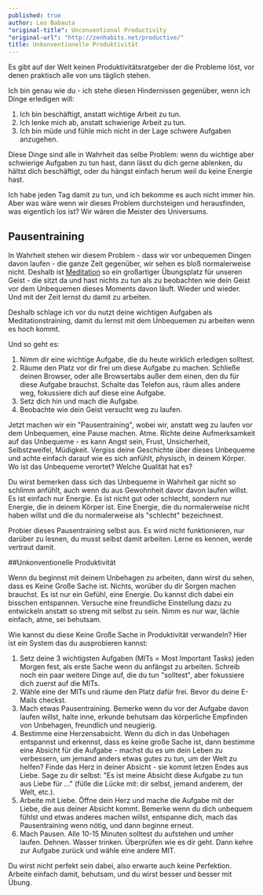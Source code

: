 ```yaml
---
published: true
author: Leo Babauta
"original-title": Unconventional Productivity
"original-url": "http://zenhabits.net/productive/"
title: Unkonventionelle Produktivität
---
```


Es gibt auf der Welt keinen Produktivitätsratgeber der die Probleme löst, vor denen praktisch alle von uns täglich stehen.

Ich bin genau wie du - ich stehe diesen Hindernissen gegenüber, wenn ich Dinge erledigen will:

1. Ich bin beschäftigt, anstatt wichtige Arbeit zu tun.
2. Ich lenke mich ab, anstatt schwierige Arbeit zu tun.
3. Ich bin müde und fühle mich nicht in der Lage schwere Aufgaben anzugehen.

Diese Dinge sind alle in Wahrheit das selbe Problem: wenn du wichtige aber schwierige Aufgaben zu tun hast, dann lässt du dich gerne ablenken, du hältst dich beschäftigt, oder du hängst einfach herum weil du keine Energie hast.

Ich habe jeden Tag damit zu tun, und ich bekomme es auch nicht immer hin. Aber was wäre wenn wir dieses Problem durchsteigen und herausfinden, was eigentlich los ist? Wir wären die Meister des Universums.

## Pausentraining

In Wahrheit stehen wir diesem Problem - dass wir vor unbequemen Dingen davon laufen - die ganze Zeit gegenüber, wir sehen es bloß normalerweise nicht. Deshalb ist [Meditation](http://zen-habits.github.io/meditation-tipps) so ein großartiger Übungsplatz für unseren Geist - die sitzt da und hast nichts zu tun als zu beobachten wie dein Geist vor dem Unbequemen dieses Moments davon läuft. Wieder und wieder. Und mit der Zeit lernst du damit zu arbeiten.

Deshalb schlage ich vor du nutzt deine wichtigen Aufgaben als Meditationstraining, damit du lernst mit dem Unbequemen zu arbeiten wenn es hoch kommt.

Und so geht es:

1. Nimm dir eine wichtige Aufgabe, die du heute wirklich erledigen solltest.
2. Räume den Platz vor dir frei um diese Aufgabe zu machen. Schließe deinen Browser, oder alle Browsertabs außer dem einen, den du für diese Aufgabe brauchst. Schalte das Telefon aus, räum alles andere weg, fokussiere dich auf diese eine Aufgabe.
3. Setz dich hin und mach die Aufgabe.
4. Beobachte wie dein Geist versucht weg zu laufen.

Jetzt machen wir ein "Pausentraining", wobei wir, anstatt weg zu laufen vor dem Unbequemen, eine Pause machen. Atme. Richte deine Aufmerksamkeit auf das Unbequeme - es kann Angst sein, Frust, Unsicherheit, Selbstzweifel, Müdigkeit. Vergiss deine Geschichte über dieses Unbequeme und achte einfach darauf wie es sich anfühlt, physisch, in deinem Körper. Wo ist das Unbequeme verortet? Welche Qualität hat es?

Du wirst bemerken dass sich das Unbequeme in Wahrheit gar nicht so schlimm anfühlt, auch wenn du aus Gewohnheit davor davon laufen willst. Es ist einfach nur Energie. Es ist nicht gut oder schlecht, sondern nur Energie, die in deinem Körper ist. Eine Energie, die du normalerweise nicht haben willst und die du normalerweise als "schlecht" bezeichnest.

Probier dieses Pausentraining selbst aus. Es wird nicht funktionieren, nur darüber zu lesnen, du musst selbst damit arbeiten. Lerne es kennen, werde vertraut damit.

##Unkonventionelle Produktivität

Wenn du beginnst mit deinem Unbehagen zu arbeiten, dann wirst du sehen, dass es Keine Große Sache ist. Nichts, worüber du dir Sorgen machen brauchst. Es ist nur ein Gefühl, eine Energie. Du kannst dich dabei ein bisschen entspannen. Versuche eine freundliche Einstellung dazu zu entwickeln anstatt so streng mit selbst zu sein. Nimm es nur war, lächle einfach, atme, sei behutsam.

Wie kannst du diese Keine Große Sache in Produktivität verwandeln? Hier ist ein System das du ausprobieren kannst:

1. Setz deine 3 wichtigsten Aufgaben (MITs = Most Important Tasks) jeden Morgen fest, als erste Sache wenn du anfängst zu arbeiten. Schreib noch ein paar weitere Dinge auf, die du tun "solltest", aber fokussiere dich zuerst auf die MITs.
2. Wähle eine der MITs und räume den Platz dafür frei. Bevor du deine E-Mails checkst.
3. Mach etwas Pausentraining. Bemerke wenn du vor der Aufgabe davon laufen willst, halte inne, erkunde behutsam das körperliche Empfinden von Unbehagen, freundlich und neugierig.
4. Bestimme eine Herzensabsicht. Wenn du dich in das Unbehagen entspannst und erkennst, dass es keine große Sache ist, dann bestimme eine Absicht für die Aufgabe - machst du es um dein Leben zu verbessern, um jemand anders etwas gutes zu tun, um der Welt zu helfen? Finde das Herz in deiner Absicht - sie kommt letzen Endes aus Liebe. Sage zu dir selbst: "Es ist meine Absicht diese Aufgabe zu tun aus Liebe für ..." (fülle die Lücke mit: dir selbst, jemand anderem, der Welt, etc.).
5. Arbeite mit Liebe. Öffne dein Herz und mache die Aufgabe mit der Liebe, die aus deiner Absicht kommt. Bemerke wenn du dich unbequem fühlst und etwas anderes machen willst, entspanne dich, mach das Pausentraining wenn nötig, und dann beginne erneut.
6. Mach Pausen. Alle 10-15 Minuten solltest du aufstehen und umher laufen. Dehnen. Wasser trinken. Überprüfen wie es dir geht. Dann kehre zur Aufgabe zurück und wähle eine andere MIT.

Du wirst nicht perfekt sein dabei, also erwarte auch keine Perfektion. Arbeite einfach damit, behutsam, und du wirst besser und besser mit Übung.